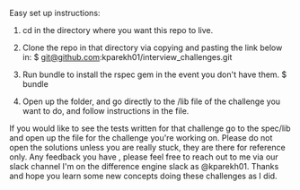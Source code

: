 Easy set up instructions:

1.  cd in the directory where you want this repo to live.

2.  Clone the repo in that directory via copying and pasting the link below in:
    $ git@github.com:kparekh01/interview_challenges.git
    
3.  Run bundle to install the rspec gem in the event you don't have them.
    $ bundle
    
4.  Open up the folder, and go directly to the /lib file of the challenge you want to do, and follow instructions
    in the file.  
    
If you would like to see the tests written for that challenge go to the spec/lib and open up the 
file for the challenge you're working on.  Please do not open the solutions unless you are really stuck, they 
are there for reference only.  Any feedback you have , please feel free to reach out to me via our slack channel
I'm on the difference engine slack as @kparekh01.  Thanks and hope you learn some new concepts doing these challenges 
as I did.



